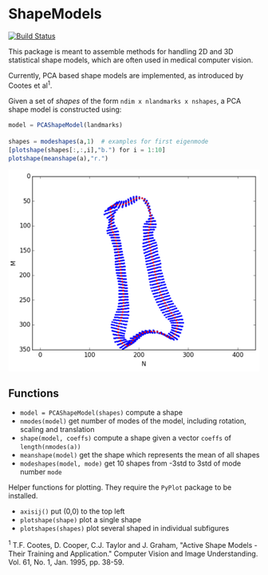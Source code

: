 # ShapeModels

[![Build Status](https://travis-ci.org/rened/ShapeModels.jl.png)](https://travis-ci.org/rened/ShapeModels.jl)

This package is meant to assemble methods for handling 2D and 3D statistical shape models, which are often used in medical computer vision.

Currently, PCA based shape models are implemented, as introduced by Cootes et al<sup>1</sup>.

Given a set of *shapes* of the form `ndim x nlandmarks x nshapes`, a PCA shape model is constructed using:

```jl
model = PCAShapeModel(landmarks)

shapes = modeshapes(a,1)  # examples for first eigenmode
[plotshape(shapes[:,:,i],"b.") for i = 1:10]
plotshape(meanshape(a),"r.")
```

![](example.png)

## Functions

* `model = PCAShapeModel(shapes)` compute a shape
* `nmodes(model)` get number of modes of the model, including rotation, scaling and translation
* `shape(model, coeffs)` compute a shape given a vector `coeffs` of `length(nmodes(a))`
* `meanshape(model)` get the shape which represents the mean of all shapes
* `modeshapes(model, mode)` get 10 shapes from -3std to 3std of mode number `mode`

Helper functions for plotting. They require the `PyPlot` package to be installed.

* `axisij()` put (0,0) to the top left
* `plotshape(shape)` plot a single shape
* `plotshapes(shapes)` plot several shaped in individual subfigures


<sup>1</sup> T.F. Cootes, D. Cooper, C.J. Taylor and J. Graham, "Active Shape Models - Their Training and Application." Computer Vision and Image Understanding. Vol. 61, No. 1, Jan. 1995, pp. 38-59.

